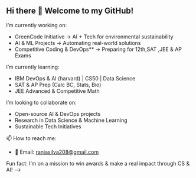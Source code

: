 ## Hi there 👋 Welcome to my GitHub!  

 I’m currently working on:  
- GreenCode Initiative → AI + Tech for environmental sustainability  
- AI & ML Projects → Automating real-world solutions  
- Competitive Coding & DevOps** → Preparing for 12th,SAT ,JEE & AP Exams  

 I’m currently learning:  
-  IBM DevOps & AI (harvard) | CS50 | Data Science  
-  SAT & AP Prep (Calc BC, Stats, Bio)  
-  JEE Advanced & Competitive Math  

 I’m looking to collaborate on:  
- Open-source AI & DevOps projects  
- Research in Data Science & Machine Learning  
- Sustainable Tech Initiatives  

📫 How to reach me:  
- 📩 Email: raniasilva208@gmail.com


 Fun fact: I’m on a mission to win awards & make a real impact through CS & AI! 
-->
